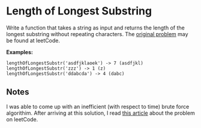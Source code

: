 # Length of Longest Substring
Write a function that takes a string as input and returns the length of the longest substring without repeating characters. The [original problem][problem] may be found at leetCode.

**Examples:**
```
lengthOfLongestSubstr('asdfjklaoek') -> 7 (asdfjkl)
lengthOfLongestSubstr('zzz') -> 1 (z)
lengthOfLongestSubstr('ddabcda') -> 4 (dabc)
```

## Notes
I was able to come up with an inefficient (with respect to time) brute force algorithim. After arriving at this solution, I read [this article][article] about the problem on leetCode.
<!-- links -->
[problem]:https://leetcode.com/problems/longest-substring-without-repeating-characters/description/
[article]:https://leetcode.com/articles/longest-substring-without-repeating-characters/